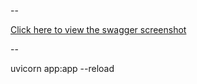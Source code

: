 --

[Click here to view the swagger screenshot](<docs/FastAPI - Swagger UI.pdf>)

--



uvicorn app:app --reload
